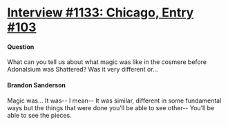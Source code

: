 # [Interview #1133: Chicago, Entry #103](https://www.theoryland.com/intvmain.php?i=1133#103)

#### Question

What can you tell us about what magic was like in the cosmere before Adonalsium was Shattered? Was it very different or…

#### Brandon Sanderson

Magic was... It was-- I mean-- It was similar, different in some fundamental ways but the things that were done you’ll be able to see other-- You’ll be able to see the pieces.

